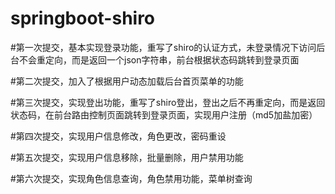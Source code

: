 # springboot-shiro

#第一次提交，基本实现登录功能，重写了shiro的认证方式，未登录情况下访问后台不会重定向，而是返回一个json字符串，前台根据状态码跳转到登录页面

#第二次提交，加入了根据用户动态加载后台首页菜单的功能

#第三次提交，实现登出功能，重写了shiro登出，登出之后不再重定向，而是返回状态码，在前台路由控制页面跳转到登录页面，实现用户注册（md5加盐加密）

#第四次提交，实现用户信息修改，角色更改，密码重设

#第五次提交，实现用户信息移除，批量删除，用户禁用功能

#第六次提交，实现角色信息查询，角色禁用功能，菜单树查询
